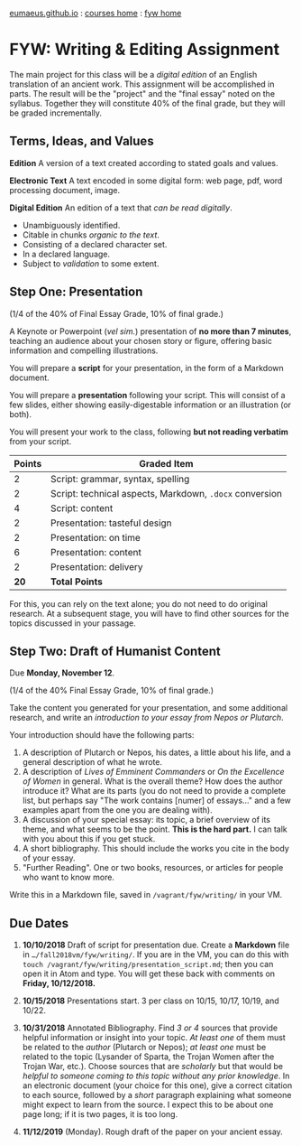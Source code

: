 [eumaeus.github.io](https://eumaeus.github.io) : [courses home](index.md) : [fyw home](FYW-DigitalReading.md)

# FYW: Writing & Editing Assignment

The main project for this class will be a *digital edition* of an English translation of an ancient work. This assignment will be accomplished in parts. The result will be the "project" and the "final essay" noted on the syllabus. Together they will constitute 40% of the final grade, but they will be graded incrementally.

## Terms, Ideas, and Values

**Edition** A version of a text created according to stated goals and values. 

**Electronic Text** A text encoded in some digital form: web page, pdf, word processing document, image.

**Digital Edition** An edition of a text that *can be read digitally*.

- Unambiguously identified.
- Citable in chunks *organic to the text*.
- Consisting of a declared character set.
- In a declared language.
- Subject to *validation* to some extent.

## Step One: Presentation 

(1/4 of the 40% of Final Essay Grade, 10% of final grade.)

A Keynote or Powerpoint (*vel sim.*) presentation of **no more than 7 minutes**, teaching an audience about your chosen story or figure, offering basic information and compelling illustrations.

You will prepare a **script** for your presentation, in the form of a Markdown document. 

You will prepare a **presentation** following your script. This will consist of a few slides, either showing easily-digestable information or an illustration (or both). 

You will present your work to the class, following **but not reading verbatim** from your script.

| Points | Graded Item |
|--------|-------------|
| 2      | Script: grammar, syntax, spelling |
| 2      | Script: technical aspects, Markdown, `.docx` conversion |
| 4      | Script: content |
| 2      | Presentation: tasteful design     |
| 2      | Presentation: on time |
| 6      | Presentation: content | 
| 2      | Presentation: delivery |
| **20** | **Total Points** |

For this, you can rely on the text alone; you do not need to do original research. At a subsequent stage, you will have to find other sources for the topics discussed in your passage.

## Step Two: Draft of Humanist Content

Due **Monday, November 12**. 

(1/4 of the 40% Final Essay Grade, 10% of final grade.)

Take the content you generated for your presentation, and some additional research, and write an *introduction to your essay from Nepos or Plutarch*. 

Your introduction should have the following parts:

1. A description of Plutarch or Nepos, his dates, a little about his life, and a general description of what he wrote.
1. A description of *Lives of Emminent Commanders* or *On the Excellence of Women* in general. What is the overall theme? How does the author introduce it? What are its parts (you do not need to provide a complete list, but perhaps say "The work contains [numer] of essays…" and a few examples apart from the one you are dealing with).
1. A discussion of your special essay: its topic, a brief overview of its theme, and what seems to be the point. **This is the hard part.** I can talk with you about this if you get stuck.
1. A short bibliography. This should include the works you cite in the body of your essay.
1. "Further Reading". One or two books, resources, or articles for people who want to know more.

Write this in a Markdown file, saved in `/vagrant/fyw/writing/` in your VM.

## Due Dates

1. **10/10/2018** Draft of script for presentation due. Create a **Markdown** file in `…/fall2018vm/fyw/writing/`. If you are in the VM, you can do this with `touch /vagrant/fyw/writing/presentation_script.md`; then you can open it in Atom and type. You will get these back with comments on **Friday, 10/12/2018.**

1. **10/15/2018** Presentations start. 3 per class on 10/15, 10/17, 10/19, and 10/22.

1. **10/31/2018** Annotated Bibliography. Find *3 or 4* sources that provide helpful information or insight into your topic. *At least one* of them must be related to the *author* (Plutarch or Nepos); *at least one* must be related to the topic (Lysander of Sparta, the Trojan Women after the Trojan War, etc.). Choose sources that are *scholarly* but that would be *helpful to someone coming to this topic without any prior knowledge*. In an electronic document (your choice for this one), give a correct citation to each source, followed by a *short* paragraph explaining what someone might expect to learn from the source. I expect this to be about one page long; if it is two pages, it is too long.

1. **11/12/2019** (Monday). Rough draft of the paper on your ancient essay.